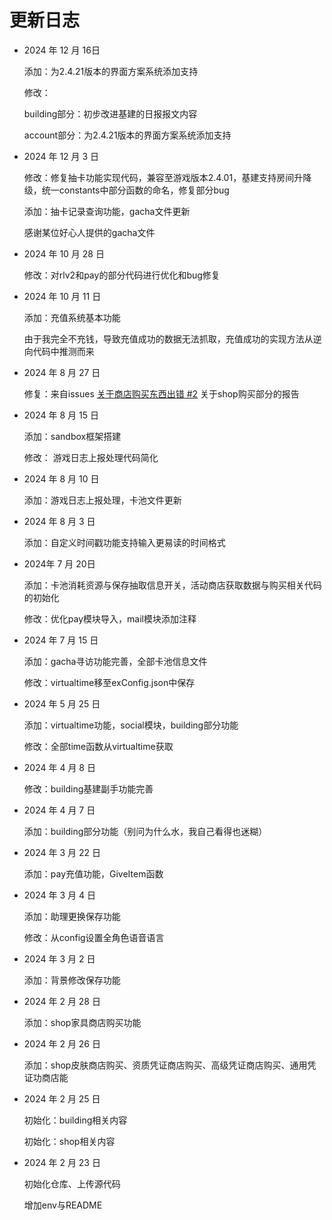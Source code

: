 # 更新日志

- 2024 年 12 月 16日

    添加：为2.4.21版本的界面方案系统添加支持

    修改：
    
    building部分：初步改进基建的日报报文内容

    account部分：为2.4.21版本的界面方案系统添加支持

- 2024 年 12 月 3 日

    修改：修复抽卡功能实现代码，兼容至游戏版本2.4.01，基建支持房间升降级，统一constants中部分函数的命名，修复部分bug

    添加：抽卡记录查询功能，gacha文件更新

    感谢某位好心人提供的gacha文件

- 2024 年 10 月 28 日

    修改：对rlv2和pay的部分代码进行优化和bug修复

- 2024 年 10 月 11 日

    添加：充值系统基本功能

    由于我完全不充钱，导致充值成功的数据无法抓取，充值成功的实现方法从逆向代码中推测而来

- 2024 年 8 月 27 日

    修复：来自issues [关于商店购买东西出错 #2](https://github.com/jiellll1219/OpenDoctoratePy-EX-Public/issues/2) 关于shop购买部分的报告

- 2024 年 8 月 15 日

    添加：sandbox框架搭建

    修改： 游戏日志上报处理代码简化

- 2024 年 8 月 10 日

    添加：游戏日志上报处理，卡池文件更新

- 2024 年 8 月 3 日

    添加：自定义时间戳功能支持输入更易读的时间格式

- 2024年 7 月 20日

    添加：卡池消耗资源与保存抽取信息开关，活动商店获取数据与购买相关代码的初始化

    修改：优化pay模块导入，mail模块添加注释

- 2024 年 7 月 15 日

    添加：gacha寻访功能完善，全部卡池信息文件

    修改：virtualtime移至exConfig.json中保存

- 2024 年 5 月 25 日

    添加：virtualtime功能，social模块，building部分功能

    修改：全部time函数从virtualtime获取

- 2024 年 4 月 8 日

    修改：building基建副手功能完善

- 2024 年 4 月 7 日

    添加：building部分功能（别问为什么水，我自己看得也迷糊）

- 2024 年 3 月 22 日

    添加：pay充值功能，GiveItem函数

-  2024 年 3 月 4 日

    添加：助理更换保存功能
    
    修改：从config设置全角色语音语言

- 2024 年 3 月 2 日

    添加：背景修改保存功能

- 2024 年 2 月 28 日

    添加：shop家具商店购买功能

- 2024 年 2 月 26 日

    添加：shop皮肤商店购买、资质凭证商店购买、高级凭证商店购买、通用凭证功商店能

- 2024 年 2 月 25 日

    初始化：building相关内容

    初始化：shop相关内容

- 2024 年 2 月 23 日

    初始化仓库、上传源代码
    
    增加env与README

